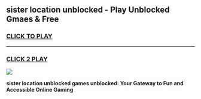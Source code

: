 
## sister location unblocked - Play Unblocked Gmaes & Free
<h3>
<a href="https://news.freeplayer.one?title=sister_location_unblocked&ref=16F">CLICK TO PLAY</a></h3>
<hr>

<h3>
<a href="https://news.freeplayer.one?title=sister_location_unblocked&ref=16F">CLICK 2 PLAY</a>
  
</h3>

<a href="https://news.freeplayer.one?title=sister_location_unblocked&ref=16F/"><img src="https://clearcache.store/games.png"></a>


**sister location unblocked games unblocked: Your Gateway to Fun and Accessible Online Gaming**
